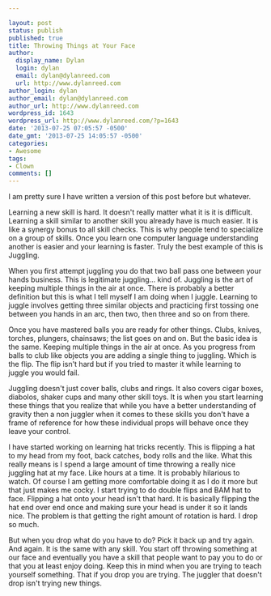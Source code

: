 ```yaml
---

layout: post
status: publish
published: true
title: Throwing Things at Your Face
author:
  display_name: Dylan
  login: dylan
  email: dylan@dylanreed.com
  url: http://www.dylanreed.com
author_login: dylan
author_email: dylan@dylanreed.com
author_url: http://www.dylanreed.com
wordpress_id: 1643
wordpress_url: http://www.dylanreed.com/?p=1643
date: '2013-07-25 07:05:57 -0500'
date_gmt: '2013-07-25 14:05:57 -0500'
categories:
- Awesome
tags:
- Clown
comments: []
---
```


I am pretty sure I have written a version of this post before but whatever. 

Learning a new skill is hard. It doesn't really matter what it is it is difficult. Learning a skill similar to another skill you already have is much easier. It is like a synergy bonus to all skill checks. This is why people tend to specialize on a group of skills. Once you learn one computer language understanding another is easier and your learning is faster. Truly the best example of this is Juggling.

When you first attempt juggling you do that two ball pass one between your hands business. This is legitimate juggling… kind of. Juggling is the art of keeping multiple things in the air at once. There is probably a better definition but this is what I tell myself I am doing when I juggle. Learning to juggle involves getting three similar objects and practicing first tossing one between you hands in an arc, then two, then three and so on from there. 

Once you have mastered balls you are ready for other things. Clubs, knives, torches, plungers, chainsaws; the list goes on and on. But the basic idea is the same. Keeping multiple things in the air at once. As you progress from balls to club like objects you are adding a single thing to juggling. Which is the flip. The flip isn't hard but if you tried to master it while learning to juggle you would fail. 

Juggling doesn't just cover balls, clubs and rings. It also covers cigar boxes, diabolos, shaker cups and many other skill toys. It is when you start learning these things that you realize that while you have a better understanding of gravity then a non juggler when it comes to these skills you don't have a frame of reference for how these individual props will behave once they leave your control. 

I have started working on learning hat tricks recently. This is flipping a hat to my head from my foot, back catches, body rolls and the like. What this really means is I spend a large amount of time throwing a really nice juggling hat at my face. Like hours at a time. It is probably hilarious to watch. Of course I am getting more comfortable doing it as I do it more but that just makes me cocky. I start trying to do double flips and BAM hat to face. Flipping a hat onto your head isn't that hard. It is basically flipping the hat end over end once and making sure your head is under it so it lands nice. The problem is that getting the right amount of rotation is hard. I drop so much. 

But when you drop what do you have to do? Pick it back up and try again. And again. It is the same with any skill. You start off throwing something at our face and eventually you have a skill that people want to pay you to do or that you at least enjoy doing. Keep this in mind when you are trying to teach yourself something. That if you drop you are trying. The juggler that doesn't drop isn't trying new things.
